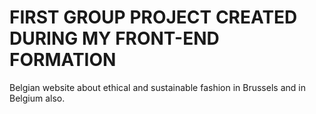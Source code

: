 <h1> FIRST GROUP PROJECT CREATED DURING MY FRONT-END FORMATION </h1>

Belgian website about ethical and sustainable fashion in Brussels and in Belgium also.
